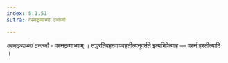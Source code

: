 ```yaml
---
index: 5.1.51
sutra: वस्नद्रव्याभ्यां ठन्कनौ

---
```

_वस्नद्रव्याभ्यां ठन्कनौ_ - वस्नद्रव्याभ्याम् । तद्धरतिवहत्वायवहतीत्यनुवर्तते इत्यभिप्रेत्याह — वस्नं हरतीत्यादि ।